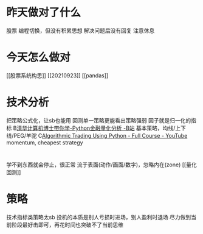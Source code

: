 # 昨天做对了什么
股票
编程切换，但没有积累思想
解决问题后没有回复
注意休息
# 今天怎么做对
[[股票系统构思]]
[[20210923]]
[[pandas]]
# 技术分析
把策略公式化，让sb也能用
回测单一策略更能看出策略强弱
因子就是归一化的指标
B[清华计算机博士带你学-Python金融量化分析 -B站](https://www.bilibili.com/video/BV1i741147LS?p=40)
	基本策略，均线/上下线/PEG/羊驼
C[Algorithmic Trading Using Python - Full Course - YouTube](https://www.youtube.com/watch?v=xfzGZB4HhEE)
	momentum, cheapest strategy
# 
学不到东西就会停止，很正常
流于表面(动作/画面/数字)，忽略内在(zone)
[[量化回测]]
# 策略
技术指标类策略太sb
投机的本质是别人亏损时进场，别人盈利时退场
尽力做到当前阶段最好击即可，再花时间也突破不了当前思维
